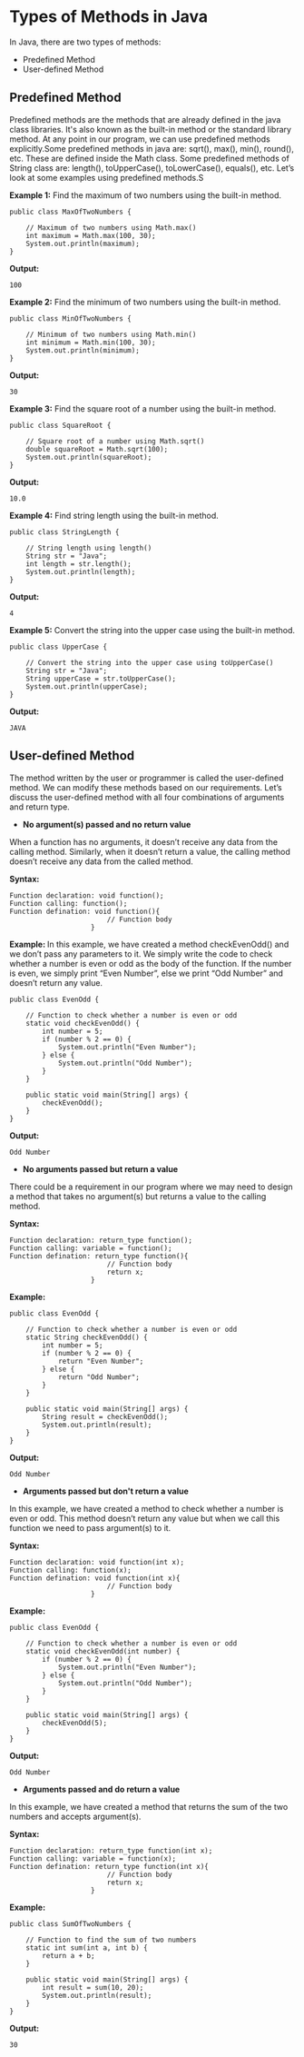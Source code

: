 # **Types of Methods in Java**

In Java, there are two types of methods:

<ul>
    <li>Predefined Method</li>
    <li>User-defined Method</li>
</ul>

## **Predefined Method**

Predefined methods are the methods that are already defined in the java class libraries. It's also known as the built-in method or the standard library method. At any point in our program, we can use predefined methods explicitly.Some predefined methods in java are: sqrt(), max(), min(), round(), etc. These are defined inside the Math class. Some predefined methods of String class are: length(), toUpperCase(), toLowerCase(), equals(), etc. Let’s look at some examples using predefined methods.S

<strong>Example 1:</strong> Find the maximum of two numbers using the built-in method.

    public class MaxOfTwoNumbers {

        // Maximum of two numbers using Math.max()
        int maximum = Math.max(100, 30);
        System.out.println(maximum);
    }

<strong>Output:</strong>
    
    100

<strong>Example 2:</strong> Find the minimum of two numbers using the built-in method.

    public class MinOfTwoNumbers {

        // Minimum of two numbers using Math.min()
        int minimum = Math.min(100, 30);
        System.out.println(minimum);
    }

<strong>Output:</strong>
        
    30

<strong>Example 3:</strong> Find the square root of a number using the built-in method.

    public class SquareRoot {

        // Square root of a number using Math.sqrt()
        double squareRoot = Math.sqrt(100);
        System.out.println(squareRoot);
    }

<strong>Output:</strong>
        
    10.0

<strong>Example 4:</strong> Find string length using the built-in method.

    public class StringLength {

        // String length using length()
        String str = "Java";
        int length = str.length();
        System.out.println(length);
    }

<strong>Output:</strong>
            
    4

<strong>Example 5:</strong> Convert the string into the upper case using the built-in method.

    public class UpperCase {

        // Convert the string into the upper case using toUpperCase()
        String str = "Java";
        String upperCase = str.toUpperCase();
        System.out.println(upperCase);
    }

<strong>Output:</strong>
                    
    JAVA

## **User-defined Method**

The method written by the user or programmer is called the user-defined method. We can modify these methods based on our requirements. Let’s discuss the user-defined method with all four combinations of arguments and return type.

- **No argument(s) passed and no return value**

When a function has no arguments, it doesn’t receive any data from the calling method. Similarly, when it doesn’t return a value, the calling method doesn’t receive any data from the called method.

**Syntax:**

    Function declaration: void function();
    Function calling: function();
    Function defination: void function(){
                            // Function body
                        }

<strong>Example: </strong>In this example, we have created a method checkEvenOdd() and we don’t pass any parameters to it. We simply write the code to check whether a number is even or odd as the body of the function. If the number is even, we simply print “Even Number”, else we print “Odd Number” and doesn’t return any value.

    public class EvenOdd {

        // Function to check whether a number is even or odd
        static void checkEvenOdd() {
            int number = 5;
            if (number % 2 == 0) {
                System.out.println("Even Number");
            } else {
                System.out.println("Odd Number");
            }
        }

        public static void main(String[] args) {
            checkEvenOdd();
        }
    }

<strong>Output:</strong>
        
    Odd Number

- **No arguments passed but return a value**

There could be a requirement in our program where we may need to design a method that takes no argument(s) but returns a value to the calling method.&nbsp;

**Syntax:**

    Function declaration: return_type function();
    Function calling: variable = function();
    Function defination: return_type function(){
                            // Function body
                            return x;
                        }

**Example:**

    public class EvenOdd {

        // Function to check whether a number is even or odd
        static String checkEvenOdd() {
            int number = 5;
            if (number % 2 == 0) {
                return "Even Number";
            } else {
                return "Odd Number";
            }
        }

        public static void main(String[] args) {
            String result = checkEvenOdd();
            System.out.println(result);
        }
    }

<strong>Output:</strong>
                
    Odd Number

- **Arguments passed but don't return a value**

In this example, we have created a method to check whether a number is even or odd. This method doesn’t return any value but when we call this function we need to pass argument(s) to it.

**Syntax:**

    Function declaration: void function(int x);
    Function calling: function(x);
    Function defination: void function(int x){
                            // Function body
                        }

**Example:**

    public class EvenOdd {

        // Function to check whether a number is even or odd
        static void checkEvenOdd(int number) {
            if (number % 2 == 0) {
                System.out.println("Even Number");
            } else {
                System.out.println("Odd Number");
            }
        }

        public static void main(String[] args) {
            checkEvenOdd(5);
        }
    }

<strong>Output:</strong>
                            
    Odd Number

- **Arguments passed and do return a value**

In this example, we have created a method that returns the sum of the two numbers and accepts argument(s).

**Syntax:**

    Function declaration: return_type function(int x);
    Function calling: variable = function(x);
    Function defination: return_type function(int x){
                            // Function body
                            return x;
                        }

**Example:**

    public class SumOfTwoNumbers {

        // Function to find the sum of two numbers
        static int sum(int a, int b) {
            return a + b;
        }

        public static void main(String[] args) {
            int result = sum(10, 20);
            System.out.println(result);
        }
    }

<strong>Output:</strong>

    30